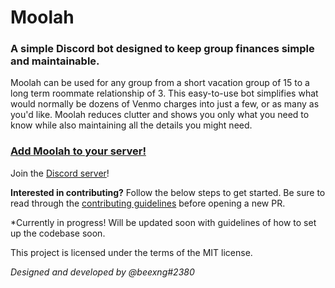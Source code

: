 # Moolah

### A simple Discord bot designed to keep group finances simple and maintainable.

Moolah can be used for any group from a short vacation group of 15 to a long term roommate relationship of 3. This easy-to-use bot simplifies what would normally be dozens of Venmo charges into just a few, or as many as you'd like. Moolah reduces clutter and shows you only what you need to know while also maintaining all the details you might need.

### [Add Moolah to your server!](https://discord.com/api/oauth2/authorize?client_id=83963950276725966&permissions=11328&scope=bot%20applications.commands)

Join the [Discord server](https://discord.gg/78EPUxMxt2)!

**Interested in contributing?**
Follow the below steps to get started. Be sure to read through the [contributing guidelines](CONTRIBUTING.md) before opening a new PR.

\*Currently in progress! Will be updated soon with guidelines of how to set up the codebase soon.

This project is licensed under the terms of the MIT license.

_Designed and developed by @beexng#2380_
